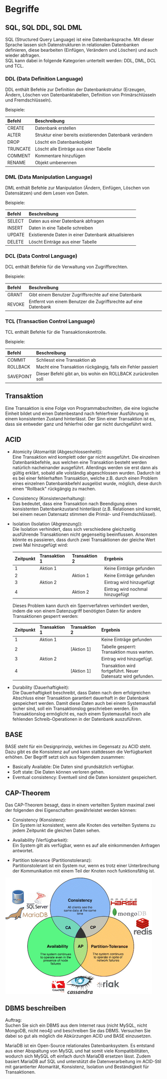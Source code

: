# Begriffe

## SQL, SQL DDL, SQL DML

SQL (Structured Query Language) ist eine Datenbanksprache. Mit dieser Sprache lassen sich Datenstrukturen in relationalen Datenbanken definieren, diese bearbeiten (Einfügen, Verändern und Löschen) und auch wieder abfragen.  
SQL kann dabei in folgende Kategorien unterteilt werden: DDL, DML, DCL und TCL.

### DDL (Data Definition Language)

DDL enthält Befehle zur Definition der Datenbankstruktur (Erzeugen, Ändern, Löschen von Datenbanktabellen, Definition von Primärschlüsseln und Fremdschlüsseln).

Beispiele:

| Befehl | Beschreibung |
| :-- | :-- |
| CREATE | Datenbank erstellen |
| ALTER | Struktur einer bereits existierenden Datenbank verändern |
| DROP | Löscht ein Datenbankobjekt |
| TRUNCATE | Löscht alle Einträge aus einer Tabelle |
| COMMENT | Kommentare hinzufügen |
| RENAME | Objekt umbenennen |

### DML (Data Manipulation Language)

DML enthält Befehle zur Manipulation (Ändern, Einfügen, Löschen von Datensätzen) und dem Lesen von Daten.

Beispiele:

| Befehl | Beschreibung |
| :-- | :-- |
| SELECT | Daten aus einer Datenbank abfragen |
| INSERT | Daten in eine Tabelle schreiben |
| UPDATE | Existierende Daten in einer Datenbank aktualisieren |
| DELETE | Löscht Einträge aus einer Tabelle |

### DCL (Data Control Language)

DCL enthält Befehle für die Verwaltung von Zugriffsrechten.

Beispiele:

| Befehl | Beschreibung |
| :-- | :-- |
| GRANT | Gibt einem Benutzer Zugriffsrechte auf eine Datenbank |
| REVOKE | Entfernt von einem Benutzer die Zugriffsrechte auf eine Datenbank |

### TCL (Transaction Control Language)

TCL enthält Befehle für die Transaktionskontrolle.

Beispiele:

| Befehl | Beschreibung |
| :-- | :-- |
| COMMIT | Schliesst eine Transaktion ab |
| ROLLBACK | Macht eine Transaktion rückgängig, falls ein Fehler passiert |
| SAVEPOINT | Dieser Befehl gibt an, bis wohin ein ROLLBACK zurückrollen soll |

## Transaktion

Eine Transaktion is eine Folge von Programmabschnitten, die eine logische Einheit bildet und einen Datenbestand nach fehlerfreier Ausführung in einem konsistenten Zustand hinterlässt. Der Sinn einer Transaktion ist es, dass sie entweder ganz und fehlerfrei oder gar nicht durchgeführt wird.

## ACID

* Atomicity (Atomarität (Abgeschlossenheit)):  
  Eine Transaktion wird komplett oder gar nicht ausgeführt. Die einzelnen Datenbankbefehle, aus welchen eine Transaktion besteht werden natürlich nacheinander ausgeführt. Allerdings werden sie erst dann als gültig erklärt, sobald alle volständig abgeschlossen wurden. Dadurch ist es bei einer fehlerhaften Transaktion, welche z.B. durch einen Problem eines einzelnen Datenbankbefehl ausgelöst wurde, möglich, diese durch einen "Rollback" rückgängig zu machen.

* Consistency (Konsistenzerhaltung):  
  Das bedeutet, dass eine Transaktion nach Beendigung einen konsistenten Datenbankzustand hinterlässt (z.B. Relationen sind korrekt, bei einem neuen Datensatz stimmen die Primär- und Fremdschlüssel).  

* Isolation (Isolation (Abgrenzung)):  
  Die Isolation verhindert, dass sich verschiedene gleichzeitig ausführende Transaktionen nicht gegenseitig beeinflussen. Ansonsten könnte es passieren, dass durch zwei Transaktionen der gleiche Wert zwei Mal hinzugefügt wird:  

  | Zeitpunkt | Transaktion 1 | Transaktion 2 | Ergebnis |
  | :-- | :-- | :-- | :-- |
  | 1 | Aktion 1 | | Keine Einträge gefunden |
  | 2 | | Aktion 1 | Keine Einträge gefunden |
  | 3 | Aktion 2 | | Eintrag wird hinzugefügt |
  | 4 | | Aktion 2 | Eintrag wird nochmal hinzugefügt |

  Dieses Problem kann durch ein Sperrverfahren verhindert werden, indem die von einem Datenzugriff benötigten Daten für andere Transaktionen gesperrt werden:

  | Zeitpunkt | Transaktion 1 | Transaktion 2 | Ergebnis |
  | :-- | :-- | :-- | :-- |
  | 1 | Aktion 1 | | Keine Einträge gefunden |
  | 2 | | [Aktion 1] | Tabelle gesperrt: Transaktion muss warten.  |
  | 3 | Aktion 2 | | Eintrag wird hinzugefügt. |
  | 4 | | [Aktion 1] | Transaktion wird fortgeführt. Neuer Datensatz wird gefunden. |

* Durability (Dauerhaftigkeit):  
  Die Dauerhaftigkeit beschreibt, dass Daten nach dem erfolgreichen Abschluss einer Transaktion garantiert dauerhaft in der Datenbank gespeichert  werden. Damit diese Daten auch bei einem Systemausfall sicher sind, soll ein Transaktionslog geschrieben werden. Ein Transaktionslog ermöglicht es, nach einem Systemausfall noch alle fehlenden Schreib-Operationen in der Datenbank auszuführen.  

## BASE

BASE steht für ein Designprinzip, welches im Gegensatz zu ACID steht. Dazu gibt es die Konsistenz auf und kann stattdessen die Verfügbarkeit erhöhen. Der Begriff setzt sich aus folgendem zusammen:  

* Basically Available: Die Daten sind grundsätzlich verfügbar.
* Soft state: Die Daten können verloren gehen.
* Eventual consistency: Eventuell sind die Daten konsistent gespeichert.

## CAP-Theorem

Das CAP-Theorem besagt, dass in einem verteilten System maximal zwei der folgenden drei Eigenschaften gewährleistet werden können:

* Consistency (Konsistenz):  
  Ein System ist konsistent, wenn alle Knoten des verteilten Systems zu jedem Zeitpunkt die gleichen Daten sehen.
  
* Availability (Verfügbarkeit):  
  Ein System gilt als verfügbar, wenn es auf alle einkommenden Anfragen antwortet.  

* Partition tolerance (Partitionstoleranz):  
  Partitionstolerant ist ein System nur, wenn es trotz einer Unterbrechung der Kommunikation mit einem Teil der Knoten noch funktionsfähig ist.

![CAP-Theorem](../images/CAP_theorem.jpeg "CAP-Theorem")

## DBMS beschreiben

Auftrag:  
Suchen Sie sich ein DBMS aus dem Internet raus (nicht MySQL, nicht MongoDB, nicht neo4j) und beschreiben Sie das DBMS. Versuchen Sie dabei so gut als möglich die Abkürzungen ACID und BASE einzusetzen.

MariaDB ist ein Open-Source relationales Datenbanksystem. Es entstand aus einer Abspaltung von MySQL und hat somit viele Kompatibilitäten, wodurch sich MySQL oft einfach durch MariaDB ersetzen lässt. Zudem basiert MariaDB auf SQL und unterstützt die Datenverarbeitung im ACID-Stil mit garantierter Atomarität, Konsistenz, Isolation und Beständigkeit für Transaktionen.
